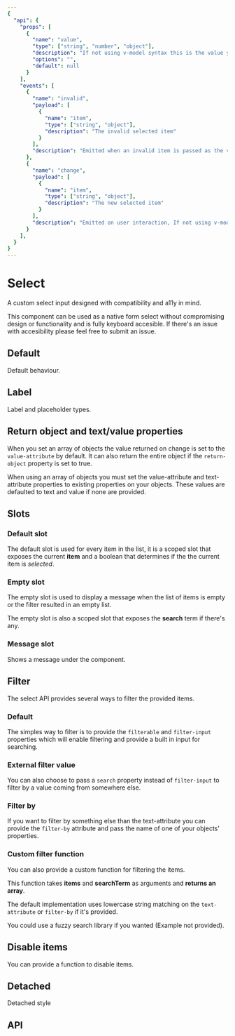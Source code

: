 ```yaml
---
{
  "api": {
    "props": [
      {
        "name": "value",
        "type": ["string", "number", "object"],
        "description": "If not using v-model syntax this is the value you're aiming for.",
        "options": "",
        "default": null
      }
    ],
    "events": [
      {
        "name": "invalid",
        "payload": [
          {
            "name": "item",
            "type": ["string", "object"],
            "description": "The invalid selected item"
          }
        ],
        "description": "Emitted when an invalid item is passed as the value. Is also emitted if the items property is updated but the value is not."
      },
      {
        "name": "change",
        "payload": [
          {
            "name": "item",
            "type": ["string", "object"],
            "description": "The new selected item"
          }
        ],
        "description": "Emitted on user interaction, If not using v-model syntax this is the event you're looking for."
      }
    ],
  }
}
---
```


# Select

A custom select input designed with compatibility and a11y in mind.

This component can be used as a native form select without compromising design or functionality
and is fully keyboard accesible. If there's an issue with accesibility please feel free to submit an issue.
  
## Default

Default behaviour.

<Example>
  <component is="examples-KonSelect-default" />
  <template v-slot:snippet>
  
  <<< @/.vuepress/components/examples/KonSelect/default.vue
  
  </template>
</Example>

## Label

Label and placeholder types.

<Example>
  <component is="examples-KonSelect-label" />
  <template v-slot:snippet>
  
  <<< @/.vuepress/components/examples/KonSelect/label.vue
  
  </template>
</Example>

## Return object and text/value properties

When you set an array of objects the value returned on change is set to the `value-attribute` by default.
It can also return the entire object if the `return-object` property is set to true.

When using an array of objects you must set the value-attribute and text-attribute properties to existing properties on your   objects.
These values are defaulted to text and value if none are provided.

<Example>
  <component is="examples-KonSelect-object" />
  <template v-slot:snippet>
  
  <<< @/.vuepress/components/examples/KonSelect/object.vue{8,9,10}
  
  </template>
</Example>

## Slots

### Default slot

The default slot is used for every item in the list, it is a scoped slot 
that exposes the current **item** and a boolean that determines if the the current item
is *selected*.

<Example>
  <component is="examples-KonSelect-slotdefault" />
  <template v-slot:snippet>
  
  <<< @/.vuepress/components/examples/KonSelect/slotdefault.vue
  
  </template>
</Example>

### Empty slot

The empty slot is used to display a message when the list of items is empty or the 
filter resulted in an empty list.

The empty slot is also a scoped slot that exposes the **search** term if there's any.

<Example>
  <component is="examples-KonSelect-slotempty" />
  <template v-slot:snippet>
  
  <<< @/.vuepress/components/examples/KonSelect/slotempty.vue
  
  </template>
</Example>

### Message slot

Shows a message under the component.

<Example>
  <component is="examples-KonSelect-slotmessage" />
  <template v-slot:snippet>
  
  <<< @/.vuepress/components/examples/KonSelect/slotmessage.vue
  
  </template>
</Example>

## Filter

The select API provides several ways to filter the provided items.

### Default

The simples way to filter is to provide the `filterable` and `filter-input` properties
which will enable filtering and provide a built in input for searching.

<Example>
  <component is="examples-KonSelect-filter" />
  <template v-slot:snippet>
  
  <<< @/.vuepress/components/examples/KonSelect/filter.vue
  
  </template>
</Example>

### External filter value

You can also choose to pass a `search` property instead of `filter-input` to filter
by a value coming from somewhere else.

<Example>
  <component is="examples-KonSelect-filterexternal" />
  <template v-slot:snippet>
  
  <<< @/.vuepress/components/examples/KonSelect/filterexternal.vue
  
  </template>
</Example>

### Filter by

If you want to filter by something else than the text-attribute you can provide
the `filter-by` attribute and pass the name of one of your objects' properties.

<Example>
  <component is="examples-KonSelect-filterby" />
  <template v-slot:snippet>
  
  <<< @/.vuepress/components/examples/KonSelect/filterby.vue
  
  </template>
</Example>

### Custom filter function

You can also provide a custom function for filtering the items.

This function takes **items** and **searchTerm** as arguments and **returns an array**.

The default implementation uses lowercase string matching on the `text-attribute` 
or `filter-by` if it's provided.

You could use a fuzzy search library if you wanted (Example not provided).

<Example>
  <component is="examples-KonSelect-filterfunction" />
  <template v-slot:snippet>
  
  <<< @/.vuepress/components/examples/KonSelect/filterfunction.vue
  
  </template>
</Example>

## Disable items

You can provide a function to disable items.

<Example>
  <component is="examples-KonSelect-disableditem" />
  <template v-slot:snippet>
  
  <<< @/.vuepress/components/examples/KonSelect/disableditem.vue{10}
  
  </template>
</Example>

## Detached

Detached style

<Example>
  <component is="examples-KonSelect-detached" />
  <template v-slot:snippet>
  
  <<< @/.vuepress/components/examples/KonSelect/detached.vue
  
  </template>
</Example>

## API

<API component="KonSelect" />
